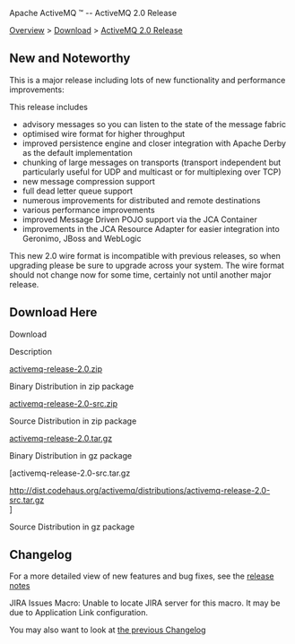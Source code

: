 Apache ActiveMQ ™ -- ActiveMQ 2.0 Release 

[Overview](overview.md) > [Download](OverviewOverview/Overview/download.md) > [ActiveMQ 2.0 Release](Overview/Download/activemq-20-release.md)


New and Noteworthy
------------------

This is a major release including lots of new functionality and performance improvements:

This release includes

*   advisory messages so you can listen to the state of the message fabric
*   optimised wire format for higher throughput
*   improved persistence engine and closer integration with Apache Derby as the default implementation
*   chunking of large messages on transports (transport independent but particularly useful for UDP and multicast or for multiplexing over TCP)
*   new message compression support
*   full dead letter queue support
*   numerous improvements for distributed and remote destinations
*   various performance improvements
*   improved Message Driven POJO support via the JCA Container
*   improvements in the JCA Resource Adapter for easier integration into Geronimo, JBoss and WebLogic

This new 2.0 wire format is incompatible with previous releases, so when upgrading please be sure to upgrade across your system. The wire format should not change now for some time, certainly not until another major release.

Download Here
-------------

Download

Description

[activemq-release-2.0.zip](http://dist.codehaus.org/activemq/distributions/activemq-release-2.0.zip)

Binary Distribution in zip package

[activemq-release-2.0-src.zip](http://dist.codehaus.org/activemq/distributions/activemq-release-2.0-src.zip)

Source Distribution in zip package

[activemq-release-2.0.tar.gz](http://dist.codehaus.org/activemq/distributions/activemq-release-2.0.tar.gz)

Binary Distribution in gz package

\[activemq-release-2.0-src.tar.gz

http://dist.codehaus.org/activemq/distributions/activemq-release-2.0-src.tar.gz  
\]

Source Distribution in gz package

Changelog
---------

For a more detailed view of new features and bug fixes, see the [release notes](http://jira.activemq.org/jira/secure/ReleaseNote.jspa?version=11420&styleName=Html&projectId=10520&Create=Create)

JIRA Issues Macro: Unable to locate JIRA server for this macro. It may be due to Application Link configuration.

You may also want to look at [the previous Changelog](Overview/Download/activemq-15-release.md)

